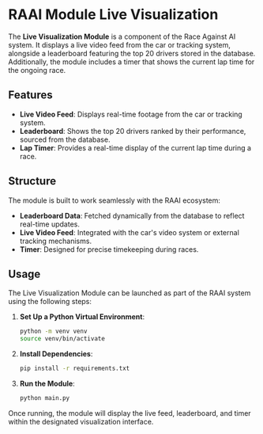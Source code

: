 # RAAI Module Live Visualization  

The **Live Visualization Module** is a component of the Race Against AI system. It displays a live video feed from the car or tracking system, alongside a leaderboard featuring the top 20 drivers stored in the database. Additionally, the module includes a timer that shows the current lap time for the ongoing race.  

## Features  

- **Live Video Feed**: Displays real-time footage from the car or tracking system.  
- **Leaderboard**: Shows the top 20 drivers ranked by their performance, sourced from the database.  
- **Lap Timer**: Provides a real-time display of the current lap time during a race.  

## Structure  

The module is built to work seamlessly with the RAAI ecosystem:  

- **Leaderboard Data**: Fetched dynamically from the database to reflect real-time updates.  
- **Live Video Feed**: Integrated with the car's video system or external tracking mechanisms.  
- **Timer**: Designed for precise timekeeping during races.  

## Usage  

The Live Visualization Module can be launched as part of the RAAI system using the following steps:  

1. **Set Up a Python Virtual Environment**:  
   ```bash
   python -m venv venv
   source venv/bin/activate
   ```  

2. **Install Dependencies**:  
   ```bash
   pip install -r requirements.txt
   ```  

3. **Run the Module**:  
   ```bash
   python main.py
   ```  

Once running, the module will display the live feed, leaderboard, and timer within the designated visualization interface.  

